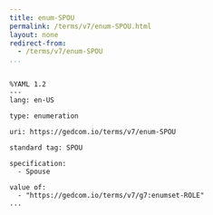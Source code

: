 ```yaml
---
title: enum-SPOU
permalink: /terms/v7/enum-SPOU.html
layout: none
redirect-from:
  - /terms/v7/enum-SPOU
...
```


```

%YAML 1.2
---
lang: en-US

type: enumeration

uri: https://gedcom.io/terms/v7/enum-SPOU

standard tag: SPOU

specification:
  - Spouse

value of:
  - "https://gedcom.io/terms/v7/g7:enumset-ROLE"
...

```
